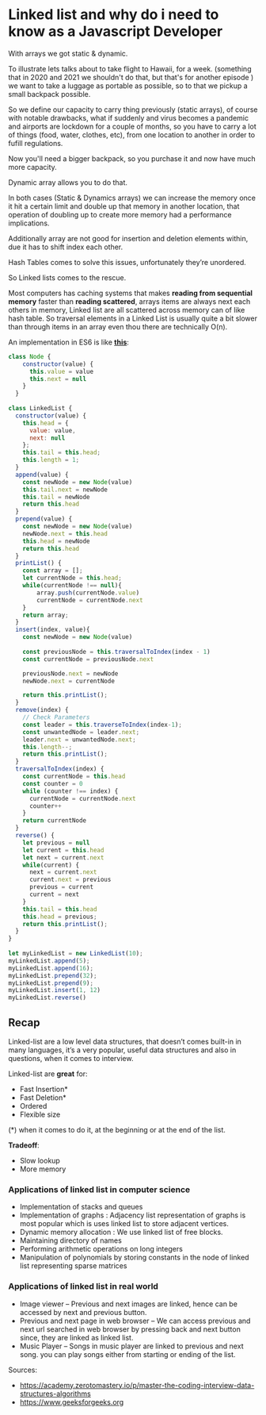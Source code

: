 # Linked list and why do i need to know as a Javascript Developer

With arrays we got static & dynamic.

To illustrate lets talks about to take flight to Hawaii, for a week. (something that in 2020 and 2021 we shouldn't do that, but that's for another episode ) we want to take a luggage as portable as possible, so to that we pickup a small backpack possible. 

So we define our capacity to carry thing previously (static arrays), of course with notable drawbacks, what if suddenly and virus becomes a pandemic and airports are lockdown for a couple of months, so you have to carry a lot of things (food, water, clothes, etc), from one location to another in order to fufill regulations.

Now you'll need a bigger backpack, so you purchase it and now have much more capacity.

Dynamic array allows you to do that.

In both cases (Static & Dynamics arrays) we can increase the memory once it hit a certain limit and double up that memory in another location, that operation of doubling up to create more memory had a performance implications. 

Additionally array are not good for insertion and deletion elements within, due it has to shift index each other. 

Hash Tables comes to solve this issues, unfortunately they’re unordered.

So Linked lists comes to the rescue. 

Most computers has caching systems that makes **reading from sequential memory** faster than **reading scattered**, arrays items are always next each others in memory, Linked list are all scattered across memory can of like hash table. So traversal elements in a Linked List is usually quite a bit slower than through items in an array even thou there are technically O(n).

An implementation in ES6 is like **[this](https://repl.it/@eulier1/Data-Structures-Linked-Lists-Implementation-1#index.js)**:

```js
class Node {
    constructor(value) {
      this.value = value
      this.next = null
    }
  }
  
class LinkedList {
  constructor(value) {
    this.head = {
      value: value,
      next: null
    };
    this.tail = this.head;
    this.length = 1;
  }
  append(value) {
    const newNode = new Node(value)
    this.tail.next = newNode
    this.tail = newNode
    return this.head
  }
  prepend(value) {
    const newNode = new Node(value)
    newNode.next = this.head
    this.head = newNode
    return this.head
  }
  printList() {
    const array = [];
    let currentNode = this.head;
    while(currentNode !== null){
        array.push(currentNode.value)
        currentNode = currentNode.next
    }
    return array;
  }
  insert(index, value){
    const newNode = new Node(value)
    
    const previousNode = this.traversalToIndex(index - 1)
    const currentNode = previousNode.next

    previousNode.next = newNode
    newNode.next = currentNode

    return this.printList();
  }
  remove(index) {
    // Check Parameters      
    const leader = this.traverseToIndex(index-1);
    const unwantedNode = leader.next;
    leader.next = unwantedNode.next;
    this.length--;
    return this.printList();
  }
  traversalToIndex(index) {
    const currentNode = this.head
    const counter = 0
    while (counter !== index) {
      currentNode = currentNode.next
      counter++ 
    }
    return currentNode
  }
  reverse() {
    let previous = null
    let current = this.head
    let next = current.next
    while(current) {
      next = current.next
      current.next = previous
      previous = current
      current = next
    }
    this.tail = this.head  
    this.head = previous;
    return this.printList();
  }
}
  
let myLinkedList = new LinkedList(10);
myLinkedList.append(5);
myLinkedList.append(16);
myLinkedList.prepend(32);
myLinkedList.prepend(9);
myLinkedList.insert(1, 12)
myLinkedList.reverse()
```

## Recap

Linked-list are a low level data structures, that doesn’t comes built-in in many languages, it’s a very popular, useful data structures and also in questions, when it comes to interview.

Linked-list are **great** for:

- Fast Insertion* 
- Fast Deletion*
- Ordered
- Flexible size

(*) when it comes to do it, at the beginning or at the end of the list. 

**Tradeoff**:
- Slow lookup
- More memory

### Applications of linked list in computer science

- Implementation of stacks and queues
- Implementation of graphs : Adjacency list representation of graphs is most popular which is uses linked list to store adjacent vertices.
- Dynamic memory allocation : We use linked list of free blocks.
- Maintaining directory of names
- Performing arithmetic operations on long integers
- Manipulation of polynomials by storing constants in the node of linked list
representing sparse matrices


### Applications of linked list in real world
- Image viewer – Previous and next images are linked, hence can be accessed by next and previous button.
- Previous and next page in web browser – We can access previous and next url searched in web browser by pressing back and next button since, they are linked as linked list.
- Music Player – Songs in music player are linked to previous and next song. you can play songs either from starting or ending of the list.

Sources:
- https://academy.zerotomastery.io/p/master-the-coding-interview-data-structures-algorithms
- https://www.geeksforgeeks.org
